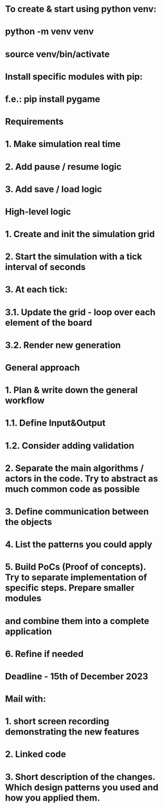 # To create & start using python venv:
#       python -m venv venv
#       source venv/bin/activate

# Install specific modules with pip:
# f.e.:   pip install pygame

# Requirements
# 1. Make simulation real time
# 2. Add pause / resume logic
# 3. Add save / load logic

# High-level logic
# 1. Create and init the simulation grid
# 2. Start the simulation with a tick interval of <n> seconds
# 3. At each tick:
#   3.1. Update the grid - loop over each element of the board
#   3.2. Render new generation

# General approach
# 1. Plan & write down the general workflow
#  1.1. Define Input&Output 
#  1.2. Consider adding validation
# 2. Separate the main algorithms / actors in the code. Try to abstract as much common code as possible
# 3. Define communication between the objects
# 4. List the patterns you could apply
# 5. Build PoCs (Proof of concepts). Try to separate implementation of specific steps. Prepare smaller modules
#    and combine them into a complete application
# 6. Refine if needed

# Deadline - 15th of December 2023
# Mail with: 
# 1. short screen recording demonstrating the new features
# 2. Linked code
# 3. Short description of the changes. Which design patterns you used and how you applied them. 